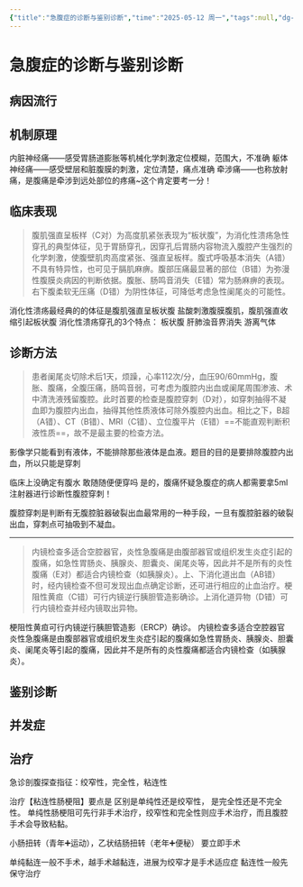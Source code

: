 ```yaml
---
{"title":"急腹症的诊断与鉴别诊断","time":"2025-05-12 周一","tags":null,"dg-publish":true,"permalink":"/200 学习/209 外科学/第44章 急腹症的诊断与鉴别诊断/急腹症的诊断与鉴别诊断/","dgPassFrontmatter":true,"created":"2025-05-12T08:05:29.000+08:00","updated":"2025-05-12T08:16:11.000+08:00"}
---
```


# 急腹症的诊断与鉴别诊断
## 病因流行
## 机制原理
内脏神经痛——感受胃肠道膨胀等机械化学刺激定位模糊，范围大，不准确
躯体神经痛——感受壁层和脏腹膜的刺激，定位清楚，痛点准确
牵涉痛——也称放射痛，是腹痛是牵涉到远处部位的疼痛~这个肯定要考一分！
## 临床表现
> 腹肌强直呈板样（C对）为高度肌紧张表现为“板状腹”，为消化性溃疡急性穿孔的典型体征，见于胃肠穿孔，因穿孔后胃肠内容物流入腹腔产生强烈的化学刺激，使腹壁肌肉高度紧张、强直呈板样。腹式呼吸基本消失（A错）不具有特异性，也可见于膈肌麻痹。腹部压痛最显著的部位（B错）为弥漫性腹膜炎病因的判断依据。腹胀、肠鸣音消失（E错）常为肠麻痹的表现。右下腹柔软无压痛（D错）为阴性体征，可降低考虑急性阑尾炎的可能性。

消化性溃疡最经典的的体征是腹肌强直呈板状腹
盐酸刺激腹膜腹肌，腹肌强直收缩引起板状腹
消化性溃疡穿孔的3个特点：
板状腹
肝肺浊音界消失
游离气体
## 诊断方法
> 患者阑尾炎切除术后1天，烦躁，心率112次/分，血压90/60mmHg，腹胀、腹痛，全腹压痛，肠鸣音弱，可考虑为腹腔内出血或阑尾周围渗液、术中清洗液残留腹腔。此时首要的检查是腹腔穿刺（D对），如穿刺抽得不凝血即为腹腔内出血，抽得其他性质液体可除外腹腔内出血。相比之下，B超（A错）、CT（B错）、MRI（C错）、立位腹平片（E错）==不能直观判断积液性质==，故不是最主要的检查方法。

影像学只能看到有液体，不能排除那些液体是血液。题目的目的是要排除腹腔内出血，所以只能是穿刺

临床上没确定有腹水 敢随随便便穿吗
是的，腹痛怀疑急腹症的病人都需要拿5ml注射器进行诊断性腹腔穿刺！

腹腔穿刺是判断有无腹腔脏器破裂出血最常用的一种手段，一旦有腹腔脏器的破裂出血，穿刺点可抽吸到不凝血。

---
> 内镜检查多适合空腔器官，炎性急腹痛是由腹部器官或组织发生炎症引起的腹痛，如急性胃肠炎、胰腺炎、胆囊炎、阑尾炎等，因此并不是所有的炎性腹痛（E对）都适合内镜检查（如胰腺炎）。上、下消化道出血（AB错）时，经内镜检查不但可发现出血点确定诊断，还可进行相应的止血治疗。梗阻性黄疸（C错）可行内镜逆行胰胆管造影确诊。上消化道异物（D错）可行内镜检查并经内镜取出异物。

梗阻性黄疸可行内镜逆行胰胆管造影（ERCP）确诊。
内镜检查多适合空腔器官
炎性急腹痛是由腹部器官或组织发生炎症引起的腹痛如急性胃肠炎、胰腺炎、胆囊炎、阑尾炎等引起的腹痛，因此并不是所有的炎性腹痛都适合内镜检查（如胰腺炎）。
## 鉴别诊断
## 并发症
## 治疗
急诊剖腹探查指征：绞窄性，完全性，粘连性

治疗【粘连性肠梗阻】要点是
区别是单纯性还是绞窄性，
是完全性还是不完全性。
单纯性肠梗阻可先行非手术治疗，绞窄性和完全性则应手术治疗，而且腹腔手术会导致粘黏。
 
小肠扭转（青年➕运动），乙状结肠扭转（老年➕便秘）  要立即手术

单纯黏连一般不手术，越手术越黏连，进展为绞窄才是手术适应症
黏连性一般先保守治疗













































































































































































































































































































































































































































